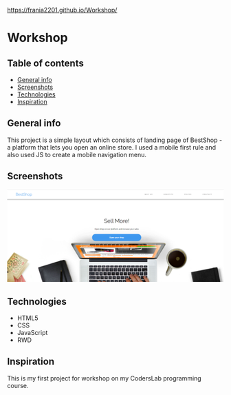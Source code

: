 https://frania2201.github.io/Workshop/

# Workshop

## Table of contents
* [General info](#general-info)
* [Screenshots](#screenshots)
* [Technologies](#technologies)
* [Inspiration](#inspiration)

## General info
This project is a simple layout which consists of landing page of BestShop - a platform that lets you open an online store. I used a mobile first rule and also used JS to create a mobile navigation menu.
## Screenshots
![Example screenshot](./screenshot.png)

## Technologies
* HTML5
* CSS
* JavaScript
* RWD

## Inspiration
This is my first project for workshop on my CodersLab programming course. 

